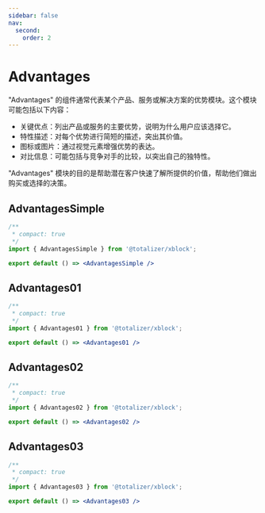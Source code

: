 ```yaml
---
sidebar: false
nav:
  second:
    order: 2
---
```



# Advantages
 "Advantages" 的组件通常代表某个产品、服务或解决方案的优势模块。这个模块可能包括以下内容：

* 关键优点：列出产品或服务的主要优势，说明为什么用户应该选择它。
* 特性描述：对每个优势进行简短的描述，突出其价值。
* 图标或图片：通过视觉元素增强优势的表达。
* 对比信息：可能包括与竞争对手的比较，以突出自己的独特性。
  
"Advantages" 模块的目的是帮助潜在客户快速了解所提供的价值，帮助他们做出购买或选择的决策。


## AdvantagesSimple

```jsx
/**
 * compact: true
 */
import { AdvantagesSimple } from '@totalizer/xblock';

export default () => <AdvantagesSimple />
```

## Advantages01

```jsx
/**
 * compact: true
 */
import { Advantages01 } from '@totalizer/xblock';

export default () => <Advantages01 />
```

## Advantages02

```jsx
/**
 * compact: true
 */
import { Advantages02 } from '@totalizer/xblock';

export default () => <Advantages02 />
```

## Advantages03

```jsx
/**
 * compact: true
 */
import { Advantages03 } from '@totalizer/xblock';

export default () => <Advantages03 />
```